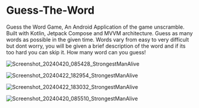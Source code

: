 # Guess-The-Word
Guess the Word Game, An Android Application of the game unscramble. Built with Kotlin, Jetpack Compose and MVVM architecture. Guess as many words as possible in the given time. Words vary from easy to very difficult but dont worry, you will be given a brief description of the word and if its too hard you can skip it. How many word can you guess!

![Screenshot_20240420_085428_StrongestManAlive](https://github.com/PythonVader/Guess-The-Word/assets/107768655/2933306a-d121-4e10-b1c8-31d075fb3fbf)

![Screenshot_20240422_182954_StrongestManAlive](https://github.com/PythonVader/Guess-The-Word/assets/107768655/d9611fc1-b7b3-49f0-a567-e1a5251f1763)

![Screenshot_20240422_183032_StrongestManAlive](https://github.com/PythonVader/Guess-The-Word/assets/107768655/c318d5bc-1216-4de8-830b-351221b6519b)

![Screenshot_20240420_085510_StrongestManAlive](https://github.com/PythonVader/Guess-The-Word/assets/107768655/48f887c2-58d7-4699-ab5a-dc1abfd7b9ae)
